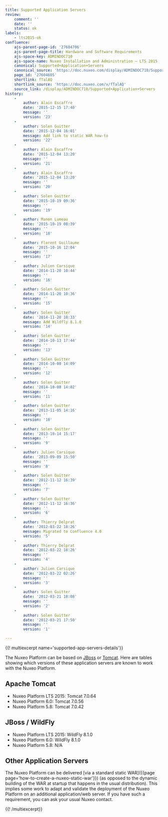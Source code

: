 ```yaml
---
title: Supported Application Servers
review:
    comment: ''
    date: ''
    status: ok
labels:
    - lts2015-ok
confluence:
    ajs-parent-page-id: '27604706'
    ajs-parent-page-title: Hardware and Software Requirements
    ajs-space-key: ADMINDOC710
    ajs-space-name: Nuxeo Installation and Administration — LTS 2015
    canonical: Supported+Application+Servers
    canonical_source: 'https://doc.nuxeo.com/display/ADMINDOC710/Supported+Application+Servers'
    page_id: '27604605'
    shortlink: fTalAQ
    shortlink_source: 'https://doc.nuxeo.com/x/fTalAQ'
    source_link: /display/ADMINDOC710/Supported+Application+Servers
history:
    - 
        author: Alain Escaffre
        date: '2015-12-15 17:40'
        message: ''
        version: '23'
    - 
        author: Solen Guitter
        date: '2015-12-04 16:01'
        message: Add link to static WAR how-to
        version: '22'
    - 
        author: Alain Escaffre
        date: '2015-12-04 13:20'
        message: ''
        version: '21'
    - 
        author: Alain Escaffre
        date: '2015-12-04 13:20'
        message: ''
        version: '20'
    - 
        author: Solen Guitter
        date: '2015-10-19 09:36'
        message: ''
        version: '19'
    - 
        author: Manon Lumeau
        date: '2015-10-19 08:39'
        message: ''
        version: '18'
    - 
        author: Florent Guillaume
        date: '2015-10-16 12:04'
        message: ''
        version: '17'
    - 
        author: Julien Carsique
        date: '2014-11-20 10:44'
        message: ''
        version: '16'
    - 
        author: Solen Guitter
        date: '2014-11-20 10:36'
        message: ''
        version: '15'
    - 
        author: Solen Guitter
        date: '2014-11-20 10:33'
        message: Add Wildfly 8.1.0
        version: '14'
    - 
        author: Solen Guitter
        date: '2014-10-13 17:44'
        message: ''
        version: '13'
    - 
        author: Solen Guitter
        date: '2014-10-08 14:09'
        message: ''
        version: '12'
    - 
        author: Solen Guitter
        date: '2014-10-08 14:02'
        message: ''
        version: '11'
    - 
        author: Solen Guitter
        date: '2013-11-05 14:16'
        message: ''
        version: '10'
    - 
        author: Solen Guitter
        date: '2013-10-14 15:17'
        message: ''
        version: '9'
    - 
        author: Julien Carsique
        date: '2013-09-09 15:50'
        message: ''
        version: '8'
    - 
        author: Solen Guitter
        date: '2012-11-12 16:39'
        message: ''
        version: '7'
    - 
        author: Solen Guitter
        date: '2012-11-12 16:36'
        message: ''
        version: '6'
    - 
        author: Thierry Delprat
        date: '2012-03-22 18:26'
        message: Migrated to Confluence 4.0
        version: '5'
    - 
        author: Thierry Delprat
        date: '2012-03-22 18:26'
        message: ''
        version: '4'
    - 
        author: Julien Carsique
        date: '2012-03-22 02:26'
        message: ''
        version: '3'
    - 
        author: Solen Guitter
        date: '2012-03-21 18:08'
        message: ''
        version: '2'
    - 
        author: Solen Guitter
        date: '2012-03-21 17:50'
        message: ''
        version: '1'

---
```

{{! multiexcerpt name='supported-app-servers-details'}}

The Nuxeo Platform can be based on [JBoss](http://www.jboss.org/jbossas/) or [Tomcat](http://tomcat.apache.org/). Here are tables showing which versions of these application servers are known to work with the Nuxeo Platform.

## Apache Tomcat

*   Nuxeo Platform LTS 2015: Tomcat 7.0.64
*   Nuxeo Platform 6.0: Tomcat 7.0.56
*   Nuxeo Platform 5.8: Tomcat 7.0.42

## JBoss / WildFly

*   Nuxeo Platform LTS 2015: WildFly 8.1.0
*   Nuxeo Platform 6.0: WildFly 8.1.0
*   Nuxeo Platform 5.8: N/A

## Other Application Servers

The Nuxeo Platform can be delivered [via a standard static WAR]({{page page='how-to-create-a-nuxeo-static-war'}}) (as opposed to the dynamic building of the WAR at startup that happens in the usual distribution). This implies some work to adapt and validate the deployment of the Nuxeo Platform on an additional application/web server. If you have such a requirement, you can ask your usual Nuxeo contact.

{{! /multiexcerpt}}